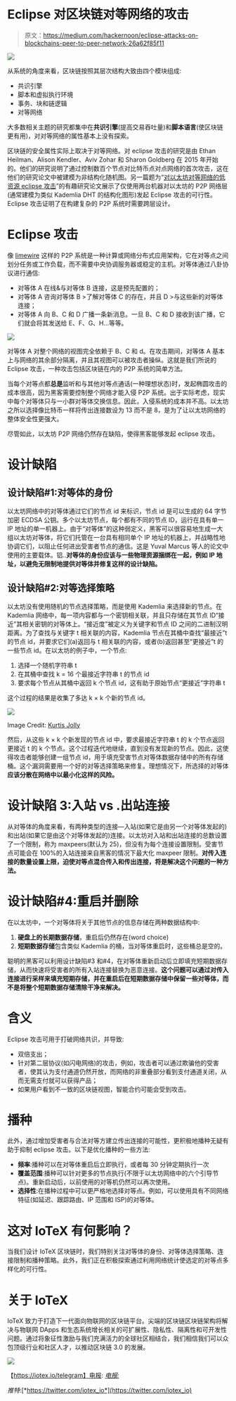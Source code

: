 # Eclipse 对区块链对等网络的攻击

> 原文：<https://medium.com/hackernoon/eclipse-attacks-on-blockchains-peer-to-peer-network-26a62f85f11>

![](img/1fcfe4b0a50094e065ae5125b53d0bf3.png)

从系统的角度来看，区块链按照其层次结构大致由四个模块组成:

*   共识引擎
*   脚本和虚拟执行环境
*   事务、块和链逻辑
*   对等网络

大多数相关主题的研究都集中在**共识引擎**(提高交易吞吐量)和**脚本语言**(使区块链更有用)，对对等网络的属性基本上没有探索。

区块链的安全属性实际上取决于对等网络。对 eclipse 攻击的研究是由 Ethan Heilman、Alison Kendler、Aviv Zohar 和 Sharon Goldberg 在 2015 年开始的。他们的研究说明了通过控制数百个节点对比特币点对点网络的首次攻击，这在他们的研究论文中被建模为非结构化随机图。另一篇题为“[对以太坊对等网络的低资源 eclipse 攻击](https://eprint.iacr.org/2018/236.pdf)”的有趣研究论文展示了仅使用两台机器对以太坊的 P2P 网络层(通常建模为类似 Kademlia DHT 的结构化图形)发起 Eclipse 攻击的可行性。Eclipse 攻击证明了在构建复杂的 P2P 系统时需要跨层设计。

# Eclipse 攻击

像 [limewire](https://en.wikipedia.org/wiki/LimeWire) 这样的 P2P 系统是一种计算或网络分布式应用架构，它在对等点之间划分任务或工作负载，而不需要中央协调服务器或稳定的主机。对等体通过八卦协议进行通信:

*   对等体 A 在线&与对等体 B 连接，这是预先配置的；
*   对等体 A 咨询对等体 B >了解对等体 C 的存在，并且 D >与这些新的对等体连接；
*   对等体 A 向 B、C 和 D 广播一条新消息。一旦 B、C 和 D 接收到该广播，它们就会将其发送给 E、F、G、H…等等。

![](img/421b42b91c3ff6e113bc47adf7555ebd.png)

对等体 A 对整个网络的视图完全依赖于 B、C 和 d。在攻击期间，对等体 A 基本上与网络的其余部分隔离，并且其视图可以被攻击者操纵。这就是我们所说的 Eclipse 攻击，一种攻击包括区块链在内的 P2P 系统的简单方法。

当每个对等点都**总是**监听和与其他对等点通话(一种理想状态)时，发起椭圆攻击的成本很高，因为黑客需要控制整个网络才能入侵 P2P 系统。出于实际考虑，现实中每个对等体只与一小群对等体交换信息。因此，入侵系统的成本并不高。以太坊之所以选择像比特币一样将传出连接数设为 13 而不是 8，是为了让以太坊网络的整体安全性更强大。

尽管如此，以太坊 P2P 网络仍然存在缺陷，使得黑客能够发起 eclipse 攻击。

# 设计缺陷

## 设计缺陷#1:对等体的身份

以太坊网络中的对等体通过它们的节点 id 来标识，节点 id 是可以生成的 64 字节加密 ECDSA 公钥。多个以太坊节点，每个都有不同的节点 ID，运行在具有单一 IP 地址的单一机器上。由于“对等体”的这种弱定义，黑客可以很容易地生成一大组以太坊对等体，将它们托管在一台具有相同单个 IP 地址的机器上，并战略性地协调它们，以阻止任何进出受害者节点的通信。这是 Yuval Marcus 等人的论文中使用的主要载体。铝..**对等体的身份应该与一些物理资源捆绑在一起，例如 IP 地址，以避免无限制地提供对等体并修复这样的设计缺陷。**

## 设计缺陷#2:对等选择策略

以太坊没有使用随机的节点选择策略，而是使用 Kademlia 来选择新的节点。在 Kademlia 网络中，每一项内容都与一个密钥相关联，并且只存储在其节点 ID“接近”其相关密钥的对等体上。“接近度”被定义为关键字和节点 ID 之间的二进制汉明距离。为了查找与关键字 t 相关联的内容，Kademlia 节点在其桶中查找“最接近”t 的节点 id，并要求它们(a)返回与 t 相关联的内容，或者(b)返回甚至“更接近”t 的一些节点 id。在以太坊的例子中，一个节点:

1.  选择一个随机字符串 t
2.  在其桶中查找 k = 16 个最接近字符串 t 的节点 id
3.  要求每个节点从其桶中返回 k 个节点 id，这有助于原始节点“更接近”字符串 t

这个过程的结果是收集了多达 k × k 个新的节点 id。

![](img/2ae91eb01387b3a034a3f97220250805.png)

Image Credit: [Kurtis Jolly](http://slideplayer.com/slide/3952039/)

然后，从这些 k × k 个新发现的节点 id 中，要求最接近字符串 t 的 k 个节点返回更接近 t 的 k 个节点。这个过程迭代地继续，直到没有发现新的节点。因此，这使得攻击者能够创建一组节点 id，用于填充受害节点对等体数据存储中的所有存储桶。这个漏洞需要用一个好的对等选择策略来修复。理想情况下，所选择的对等体 **应该分散在网络中以最小化这样的风险。**

# 设计缺陷 3:入站 vs .出站连接

从对等体的角度来看，有两种类型的连接—入站(如果它是由另一个对等体发起的)和出站(如果它是由这个对等体发起的)连接。以太坊对入站和出站连接的总数设置了一个限制，称为 maxpeers(默认为 25)，但没有为每个连接设置限制。受害节点可能会在 100%的入站连接来自黑客的情况下最大化 maxpeer 限制。**对传入连接的数量设置上限，迫使对等点混合传入和传出连接，将是解决这个问题的一种方法。**

# 设计缺陷#4:重启并删除

在以太坊中，一个对等体将关于其他节点的信息存储在两种数据结构中:

1.  **硬盘上的长期数据存储**，重启后仍然存在(word choice)
2.  **短期数据存储**包含类似 Kademlia 的桶，当对等体重启时，这些桶总是空的。

聪明的黑客可以利用设计缺陷#3 和#4，在对等体重新启动后立即填充短期数据存储，从而快速将受害者的所有入站连接替换为恶意连接。**这个问题可以通过对传入连接进行采样来填充短期存储，并在重启后在短期数据存储中保留一些对等体，而不是将整个短期数据存储清除干净来解决。**

# 含义

Eclipse 攻击可用于打破网络共识，并导致:

*   双倍支出；
*   针对第二层协议(如闪电网络)的攻击，例如，攻击者可以通过欺骗他的受害者，使其认为支付通道仍然开放，而网络的非重叠部分看到支付通道关闭，从而无需支付就可以获得产品；
*   如果用户看到不一致的区块链视图，智能合约可能会受到攻击。

# 播种

此外，通过增加受害者与合法对等方建立传出连接的可能性，更积极地播种无疑有助于抑制 eclipse 攻击。以下是优化播种的一些方法:

*   **频率**:播种可以在对等体重启后立即执行，或者每 30 分钟定期执行一次
*   **覆盖范围**:播种可以针对更多的节点执行(不限于以太坊网络中的六个引导节点)。重新启动后，以前使用的对等机仍然可以再次使用。
*   **选择性**:在播种过程中可以更严格地选择对等点。例如，可以使用具有不同网络特征(如延迟、跟踪路由、IP 范围和 ISP)的对等体。

# 这对 IoTeX 有何影响？

当我们设计 IoTeX 区块链时，我们特别关注对等体的身份、对等体选择策略、连接限制和播种策略。此外，我们正在积极探索通过利用网络统计使选定的对等点多样化的可行性。

# 关于 IoTeX

IoTeX 致力于打造下一代面向物联网的区块链平台。尖端的区块链区块链架构将解决与物联网 DApps 和生态系统增长相关的可扩展性、隐私性、隔离性和可开发性问题。通过将象征性激励与我们充满活力的全球社区相结合，我们相信我们可以众包顶级行业和社区人才，以推动区块链 3.0 的发展。

![](img/0aaa3c96f041582e9084750add2ad890.png)

【https://iotex.io/telegram】电报: [*电报:*](https://iotex.io/telegram)

*推特:*[*https://twitter.com/iotex_io*](https://twitter.com/iotex_io)